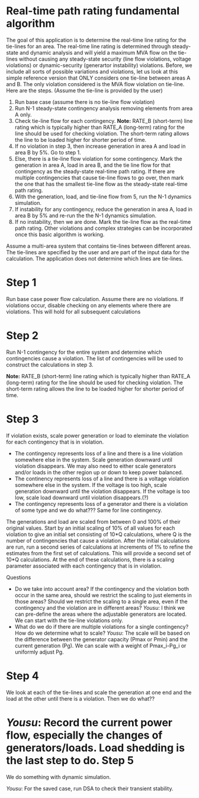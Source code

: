 Real-time path rating fundamental algorithm
=====
The goal of this application is to determine the real-time line rating for the tie-lines
for an area. The real-time line rating is determined through steady-state and dynamic analysis and will yield a maximum MVA flow on the tie-lines without causing any steady-state security
(line flow violations, voltage violations) or dynamic-security (generartor instability) violations. Before, we include 
all sorts of possible variations and violations, let us look at this simple reference version that ONLY considers one tie-line between areas A and B. The only violation considered is the MVA flow violation on tie-line. Here are the steps. (Assume the tie-line is provided by the user)

1. Run base case (assume there is no tie-line flow violation)
2. Run N-1 steady-state contingency analysis removing elements from area A only.
3. Check tie-line flow for each contingency. <b> Note:</b> RATE_B (short-term) line rating which
is typically higher than RATE_A (long-term) rating for the line should be used for
checking violation. The short-term rating allows the line to be loaded higher for shorter period of time.
4. If no violation in step 3, then increase generation in area A and load in area B by 5\%. Go to step 1.
5. Else, there is a tie-line flow violation for some contingency. Mark the generation in area A, load in area B, and the tie line flow for that contingency as the steady-state real-time path rating. If there are multiple contingencies that cause tie-line flows to go over, then mark the one that has the smallest tie-line flow as the steady-state real-time path rating.
6. With the generation, load, and tie-line flow from 5, run the N-1 dynamics simulation.
7. If instability for any contingency, reduce the generation in area A, load in area B by 5% and re-run the
   the N-1 dynamics simulation.
8. If no instability, then we are done. Mark the tie-line flow as the real-time path rating.
Other violations and complex strategies can be incorporated once this basic algorithm is working.


Assume a multi-area system that contains tie-lines between different areas. The
tie-lines are specified by the user and are part of the input data for the
calculation. The application does not determine which lines are tie-lines.

Step 1
======
Run base case power flow calculation. Assume there are no violations. If
violations occur, disable checking on any elements where there are violations.
This will hold for all subsequent calculations

Step 2
======
Run N-1 contingency for the entire system and determine which contingencies cause
a violation.
The list of contingencies will be used to construct the calculations
in step 3.

<b> Note:</b> RATE_B (short-term) line rating which
is typically higher than RATE_A (long-term) rating for the line should be used for
checking violation. The short-term rating allows the line to be loaded higher for shorter period of time.

Step 3
======
If violation exists, scale power generation or load to eleminate the violation for each contingency
that is in violation.
- The contingency represents loss of a line and there is a line violation
  somewhere else in the system. Scale generation downward until violation
  disappears. We may also need to either scale generators and/or loads in the other region up or down to 
  keep power balanced.
- The continency represents loss of a line and there is a voltage violation
  somewhere else in the system. If the voltage is too high, scale generation
  downward until the violation disappears. If the voltage is too low, scale load
  downward until violation disappears.(?)
- The contingency represents loss of a generator and there is a violation of
  some type and we do what??? Same for line contingency.

The generations and load are scaled from between 0 and 100\% of their original
values. Start by an initial scaling of 10\% of all values for each violation to
give an initial set consisting of 10\*Q calculations, where Q is the number of
contingencies that cause a violation. After the initial calculations are run,
run a second series of calculations at increments of 1\% to refine the estimates
from the first set of calculations. This will provide a second set of 10\*Q
calculations. At the end of these calculations, there is a scaling parameter
associated with each contingency that is in violation.

Questions
- Do we take into account area? If the contingency and the violation both occur
  in the same area, should we restrict the scaling to just elements in those
  areas? Should we restrict the scaling to a single area, even if the
  contingency and the violation are in different areas?
  *Yousu*: I think we can pre-define the areas where the adjustable generators
  are located. We can start with the tie-line violations only.
- What do we do if there are multiple violations for a single contingency? How
  do we determine what to scale?
  *Yousu*: The scale will be based on the difference between the generator
  capacity (Pmax or Pmin) and the current generation (Pg). We can scale with a
  weight of Pmax\_i-Pg\_i or uniformly adjust Pg.

Step 4
======
We look at each of the tie-lines and scale the generation at one end and the
load at the other until there is a violation. Then we do what??

*Yousu*: Record the current power flow, especially the changes of
generators/loads. Load shedding is the last step to do.
Step 5
======
We do something with dynamic simulation.

*Yousu*: For the saved case, run DSA to check their transient stability.
